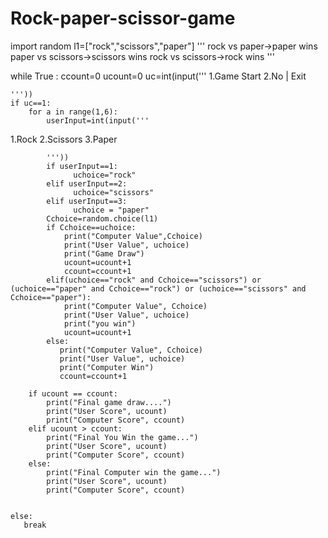 # Rock-paper-scissor-game
import random
l1=["rock","scissors","paper"]
'''
rock vs paper->paper wins
paper vs scissors->scissors wins
rock vs scissors->rock wins
'''

while True :
    ccount=0
    ucount=0
    uc=int(input('''
1.Game Start
2.No | Exit
    
    '''))
    if uc==1:
        for a in range(1,6):
            userInput=int(input('''
1.Rock
2.Scissors
3.Paper
            
            '''))
            if userInput==1:
                  uchoice="rock"
            elif userInput==2:
                  uchoice="scissors"
            elif userInput==3:
                  uchoice = "paper"
            Cchoice=random.choice(l1)
            if Cchoice==uchoice:
                print("Computer Value",Cchoice)
                print("User Value", uchoice)
                print("Game Draw")
                ucount=ucount+1
                ccount=ccount+1
            elif(uchoice=="rock" and Cchoice=="scissors") or (uchoice=="paper" and Cchoice=="rock") or (uchoice=="scissors" and Cchoice=="paper"):
                print("Computer Value", Cchoice)
                print("User Value", uchoice)
                print("you win")
                ucount=ucount+1
            else:
               print("Computer Value", Cchoice)
               print("User Value", uchoice)
               print("Computer Win")
               ccount=ccount+1

        if ucount == ccount:
            print("Final game draw....")
            print("User Score", ucount)
            print("Computer Score", ccount)
        elif ucount > ccount:
            print("Final You Win the game...")
            print("User Score", ucount)
            print("Computer Score", ccount)
        else:
            print("Final Computer win the game...")
            print("User Score", ucount)
            print("Computer Score", ccount)


    else:
       break




